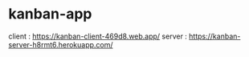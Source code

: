 # kanban-app
client : https://kanban-client-469d8.web.app/
server : https://kanban-server-h8rmt6.herokuapp.com/